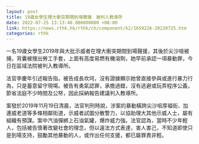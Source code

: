 ```yaml
---
layout: post
title: 19歲女學生理大衝突期間到場聲援　被判入教導所
date: 2022-07-25 13:13:48.000000000 +08:00
link: https://news.rthk.hk/rthk/ch/component/k2/1659226-20220725.htm
categories: rthk
---
```


一名19歲女學生2019年與大批示威者在理大衝突期間到場聲援，其後於尖沙咀被捕，背囊被搜出勞工手套，上面有高度易燃有機溶劑，她早前承認一項暴動罪，今日在區域法院被判入教導所。

法官李慶年引述報告指，被告成長坎坷，沒有證據顯示她曾直接參與或進行暴力行為，只是蓄意留守現場。被告有勇氣認罪，承擔過錯，沒有逃避或玩弄程序公義，節省法庭不少時間及公帑，因此採納報告建議判入教導所。 

案發於2019年11月19日清晨，法官判刑時說，涉案的暴動橫跨尖沙咀厚福街、加連威老道等多條相鄰街道，示威者試圖分散警力，以協助理大其他示威人士，屬有組織有預謀。案中汽油彈綁上石油氣罐，爆炸威力強。法官認為，當時不少年輕人，包括被告懷著改變社會的理念，但以違法方式表達，害人害己，不知道即使只是到場支持，鼓勵其他暴動的人，或作出任何支援，都已屬罪責非輕。
